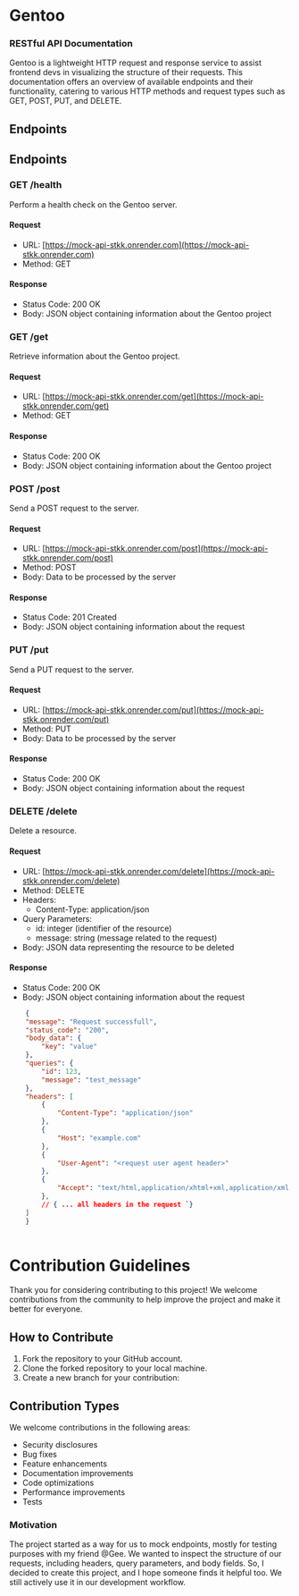 # Gentoo 

### RESTful API Documentation

Gentoo is a lightweight HTTP request and response service to assist frontend devs in visualizing the structure of their requests. This documentation offers an overview of available endpoints and their functionality, catering to various HTTP methods and request types such as GET, POST, PUT, and DELETE.

## Endpoints

## Endpoints

### GET /health

Perform a health check on the Gentoo server.

#### Request

- URL: [https://mock-api-stkk.onrender.com](https://mock-api-stkk.onrender.com)
- Method: GET

#### Response

- Status Code: 200 OK
- Body: JSON object containing information about the Gentoo project

### GET /get

Retrieve information about the Gentoo project.

#### Request

- URL: [https://mock-api-stkk.onrender.com/get](https://mock-api-stkk.onrender.com/get)
- Method: GET

#### Response

- Status Code: 200 OK
- Body: JSON object containing information about the Gentoo project

### POST /post

Send a POST request to the server.

#### Request

- URL: [https://mock-api-stkk.onrender.com/post](https://mock-api-stkk.onrender.com/post)
- Method: POST
- Body: Data to be processed by the server

#### Response

- Status Code: 201 Created
- Body: JSON object containing information about the request

### PUT /put

Send a PUT request to the server.

#### Request

- URL: [https://mock-api-stkk.onrender.com/put](https://mock-api-stkk.onrender.com/put)
- Method: PUT
- Body: Data to be processed by the server

#### Response

- Status Code: 200 OK
- Body: JSON object containing information about the request

### DELETE /delete

Delete a resource.

#### Request

- URL: [https://mock-api-stkk.onrender.com/delete](https://mock-api-stkk.onrender.com/delete)
- Method: DELETE
- Headers:
  - Content-Type: application/json
- Query Parameters:
  - id: integer (identifier of the resource)
  - message: string (message related to the request)
- Body: JSON data representing the resource to be deleted

#### Response

- Status Code: 200 OK
- Body: JSON object containing information about the request

```json
    {
    "message": "Request successfull",
    "status_code": "200",
    "body_data": {
        "key": "value"
    },
    "queries": {
        "id": 123,
        "message": "test_message"
    },
    "headers": [
        {
            "Content-Type": "application/json"
        },
        {
            "Host": "example.com"
        },
        {
            "User-Agent": "<request user agent header>"
        },
        {
            "Accept": "text/html,application/xhtml+xml,application/xml;q=0.9,image/avif,image/webp,image/apng,*/*;q=0.8,application/signed-exchange;v=b3;q=0.9"
        },
        // { ... all headers in the request `}
    ]
    }
    
```


# Contribution Guidelines

Thank you for considering contributing to this project! We welcome contributions from the community to help improve the project and make it better for everyone.

## How to Contribute

1. Fork the repository to your GitHub account.
2. Clone the forked repository to your local machine.
3. Create a new branch for your contribution:


## Contribution Types

We welcome contributions in the following areas:
- Security disclosures
- Bug fixes
- Feature enhancements
- Documentation improvements
- Code optimizations
- Performance improvements
- Tests
  
### Motivation

The project started as a way for us to mock endpoints, mostly for testing purposes with my friend @Gee. We wanted to inspect the structure of our requests, including headers, query parameters, and body fields. So, I decided to create this project, and I hope someone finds it helpful too. We still actively use it in our development workflow.






